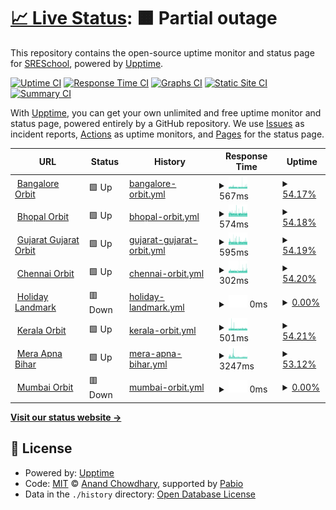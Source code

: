# [📈 Live Status](https://SRESchool.github.io/AllHolidaylandmark-monitor-upptime): <!--live status--> **🟧 Partial outage**

This repository contains the open-source uptime monitor and status page for [SRESchool](https://SRESchool.github.io/AllHolidaylandmark-monitor-upptime), powered by [Upptime](https://github.com/upptime/upptime).

[![Uptime CI](https://github.com/SRESchool/AllHolidaylandmark-monitor-upptime/workflows/Uptime%20CI/badge.svg)](https://github.com/SRESchool/AllHolidaylandmark-monitor-upptime/actions?query=workflow%3A%22Uptime+CI%22)
[![Response Time CI](https://github.com/SRESchool/AllHolidaylandmark-monitor-upptime/workflows/Response%20Time%20CI/badge.svg)](https://github.com/SRESchool/AllHolidaylandmark-monitor-upptime/actions?query=workflow%3A%22Response+Time+CI%22)
[![Graphs CI](https://github.com/SRESchool/AllHolidaylandmark-monitor-upptime/workflows/Graphs%20CI/badge.svg)](https://github.com/SRESchool/AllHolidaylandmark-monitor-upptime/actions?query=workflow%3A%22Graphs+CI%22)
[![Static Site CI](https://github.com/SRESchool/AllHolidaylandmark-monitor-upptime/workflows/Static%20Site%20CI/badge.svg)](https://github.com/SRESchool/AllHolidaylandmark-monitor-upptime/actions?query=workflow%3A%22Static+Site+CI%22)
[![Summary CI](https://github.com/SRESchool/AllHolidaylandmark-monitor-upptime/workflows/Summary%20CI/badge.svg)](https://github.com/SRESchool/AllHolidaylandmark-monitor-upptime/actions?query=workflow%3A%22Summary+CI%22)

With [Upptime](https://upptime.js.org), you can get your own unlimited and free uptime monitor and status page, powered entirely by a GitHub repository. We use [Issues](https://github.com/SRESchool/AllHolidaylandmark-monitor-upptime/issues) as incident reports, [Actions](https://github.com/SRESchool/AllHolidaylandmark-monitor-upptime/actions) as uptime monitors, and [Pages](https://SRESchool.github.io/AllHolidaylandmark-monitor-upptime) for the status page.

<!--start: status pages-->
<!-- This summary is generated by Upptime (https://github.com/upptime/upptime) -->
<!-- Do not edit this manually, your changes will be overwritten -->
<!-- prettier-ignore -->
| URL | Status | History | Response Time | Uptime |
| --- | ------ | ------- | ------------- | ------ |
| <img alt="" src="https://icons.duckduckgo.com/ip3/bangaloreorbit.com.ico" height="13"> [Bangalore Orbit](https://bangaloreorbit.com) | 🟩 Up | [bangalore-orbit.yml](https://github.com/SRESchool/AllHolidaylandmark-monitor-upptime/commits/HEAD/history/bangalore-orbit.yml) | <details><summary><img alt="Response time graph" src="./graphs/bangalore-orbit/response-time-week.png" height="20"> 567ms</summary><br><a href="https://SRESchool.github.io/AllHolidaylandmark-monitor-upptime/history/bangalore-orbit"><img alt="Response time 567" src="https://img.shields.io/endpoint?url=https%3A%2F%2Fraw.githubusercontent.com%2FSRESchool%2FAllHolidaylandmark-monitor-upptime%2FHEAD%2Fapi%2Fbangalore-orbit%2Fresponse-time.json"></a><br><a href="https://SRESchool.github.io/AllHolidaylandmark-monitor-upptime/history/bangalore-orbit"><img alt="24-hour response time 575" src="https://img.shields.io/endpoint?url=https%3A%2F%2Fraw.githubusercontent.com%2FSRESchool%2FAllHolidaylandmark-monitor-upptime%2FHEAD%2Fapi%2Fbangalore-orbit%2Fresponse-time-day.json"></a><br><a href="https://SRESchool.github.io/AllHolidaylandmark-monitor-upptime/history/bangalore-orbit"><img alt="7-day response time 567" src="https://img.shields.io/endpoint?url=https%3A%2F%2Fraw.githubusercontent.com%2FSRESchool%2FAllHolidaylandmark-monitor-upptime%2FHEAD%2Fapi%2Fbangalore-orbit%2Fresponse-time-week.json"></a><br><a href="https://SRESchool.github.io/AllHolidaylandmark-monitor-upptime/history/bangalore-orbit"><img alt="30-day response time 567" src="https://img.shields.io/endpoint?url=https%3A%2F%2Fraw.githubusercontent.com%2FSRESchool%2FAllHolidaylandmark-monitor-upptime%2FHEAD%2Fapi%2Fbangalore-orbit%2Fresponse-time-month.json"></a><br><a href="https://SRESchool.github.io/AllHolidaylandmark-monitor-upptime/history/bangalore-orbit"><img alt="1-year response time 567" src="https://img.shields.io/endpoint?url=https%3A%2F%2Fraw.githubusercontent.com%2FSRESchool%2FAllHolidaylandmark-monitor-upptime%2FHEAD%2Fapi%2Fbangalore-orbit%2Fresponse-time-year.json"></a></details> | <details><summary><a href="https://SRESchool.github.io/AllHolidaylandmark-monitor-upptime/history/bangalore-orbit">54.17%</a></summary><a href="https://SRESchool.github.io/AllHolidaylandmark-monitor-upptime/history/bangalore-orbit"><img alt="All-time uptime 54.17%" src="https://img.shields.io/endpoint?url=https%3A%2F%2Fraw.githubusercontent.com%2FSRESchool%2FAllHolidaylandmark-monitor-upptime%2FHEAD%2Fapi%2Fbangalore-orbit%2Fuptime.json"></a><br><a href="https://SRESchool.github.io/AllHolidaylandmark-monitor-upptime/history/bangalore-orbit"><img alt="24-hour uptime 0.00%" src="https://img.shields.io/endpoint?url=https%3A%2F%2Fraw.githubusercontent.com%2FSRESchool%2FAllHolidaylandmark-monitor-upptime%2FHEAD%2Fapi%2Fbangalore-orbit%2Fuptime-day.json"></a><br><a href="https://SRESchool.github.io/AllHolidaylandmark-monitor-upptime/history/bangalore-orbit"><img alt="7-day uptime 54.17%" src="https://img.shields.io/endpoint?url=https%3A%2F%2Fraw.githubusercontent.com%2FSRESchool%2FAllHolidaylandmark-monitor-upptime%2FHEAD%2Fapi%2Fbangalore-orbit%2Fuptime-week.json"></a><br><a href="https://SRESchool.github.io/AllHolidaylandmark-monitor-upptime/history/bangalore-orbit"><img alt="30-day uptime 54.17%" src="https://img.shields.io/endpoint?url=https%3A%2F%2Fraw.githubusercontent.com%2FSRESchool%2FAllHolidaylandmark-monitor-upptime%2FHEAD%2Fapi%2Fbangalore-orbit%2Fuptime-month.json"></a><br><a href="https://SRESchool.github.io/AllHolidaylandmark-monitor-upptime/history/bangalore-orbit"><img alt="1-year uptime 54.17%" src="https://img.shields.io/endpoint?url=https%3A%2F%2Fraw.githubusercontent.com%2FSRESchool%2FAllHolidaylandmark-monitor-upptime%2FHEAD%2Fapi%2Fbangalore-orbit%2Fuptime-year.json"></a></details>
| <img alt="" src="https://icons.duckduckgo.com/ip3/bhopalorbit.com.ico" height="13"> [Bhopal Orbit](https://bhopalorbit.com) | 🟩 Up | [bhopal-orbit.yml](https://github.com/SRESchool/AllHolidaylandmark-monitor-upptime/commits/HEAD/history/bhopal-orbit.yml) | <details><summary><img alt="Response time graph" src="./graphs/bhopal-orbit/response-time-week.png" height="20"> 574ms</summary><br><a href="https://SRESchool.github.io/AllHolidaylandmark-monitor-upptime/history/bhopal-orbit"><img alt="Response time 574" src="https://img.shields.io/endpoint?url=https%3A%2F%2Fraw.githubusercontent.com%2FSRESchool%2FAllHolidaylandmark-monitor-upptime%2FHEAD%2Fapi%2Fbhopal-orbit%2Fresponse-time.json"></a><br><a href="https://SRESchool.github.io/AllHolidaylandmark-monitor-upptime/history/bhopal-orbit"><img alt="24-hour response time 591" src="https://img.shields.io/endpoint?url=https%3A%2F%2Fraw.githubusercontent.com%2FSRESchool%2FAllHolidaylandmark-monitor-upptime%2FHEAD%2Fapi%2Fbhopal-orbit%2Fresponse-time-day.json"></a><br><a href="https://SRESchool.github.io/AllHolidaylandmark-monitor-upptime/history/bhopal-orbit"><img alt="7-day response time 574" src="https://img.shields.io/endpoint?url=https%3A%2F%2Fraw.githubusercontent.com%2FSRESchool%2FAllHolidaylandmark-monitor-upptime%2FHEAD%2Fapi%2Fbhopal-orbit%2Fresponse-time-week.json"></a><br><a href="https://SRESchool.github.io/AllHolidaylandmark-monitor-upptime/history/bhopal-orbit"><img alt="30-day response time 574" src="https://img.shields.io/endpoint?url=https%3A%2F%2Fraw.githubusercontent.com%2FSRESchool%2FAllHolidaylandmark-monitor-upptime%2FHEAD%2Fapi%2Fbhopal-orbit%2Fresponse-time-month.json"></a><br><a href="https://SRESchool.github.io/AllHolidaylandmark-monitor-upptime/history/bhopal-orbit"><img alt="1-year response time 574" src="https://img.shields.io/endpoint?url=https%3A%2F%2Fraw.githubusercontent.com%2FSRESchool%2FAllHolidaylandmark-monitor-upptime%2FHEAD%2Fapi%2Fbhopal-orbit%2Fresponse-time-year.json"></a></details> | <details><summary><a href="https://SRESchool.github.io/AllHolidaylandmark-monitor-upptime/history/bhopal-orbit">54.18%</a></summary><a href="https://SRESchool.github.io/AllHolidaylandmark-monitor-upptime/history/bhopal-orbit"><img alt="All-time uptime 54.18%" src="https://img.shields.io/endpoint?url=https%3A%2F%2Fraw.githubusercontent.com%2FSRESchool%2FAllHolidaylandmark-monitor-upptime%2FHEAD%2Fapi%2Fbhopal-orbit%2Fuptime.json"></a><br><a href="https://SRESchool.github.io/AllHolidaylandmark-monitor-upptime/history/bhopal-orbit"><img alt="24-hour uptime 0.00%" src="https://img.shields.io/endpoint?url=https%3A%2F%2Fraw.githubusercontent.com%2FSRESchool%2FAllHolidaylandmark-monitor-upptime%2FHEAD%2Fapi%2Fbhopal-orbit%2Fuptime-day.json"></a><br><a href="https://SRESchool.github.io/AllHolidaylandmark-monitor-upptime/history/bhopal-orbit"><img alt="7-day uptime 54.18%" src="https://img.shields.io/endpoint?url=https%3A%2F%2Fraw.githubusercontent.com%2FSRESchool%2FAllHolidaylandmark-monitor-upptime%2FHEAD%2Fapi%2Fbhopal-orbit%2Fuptime-week.json"></a><br><a href="https://SRESchool.github.io/AllHolidaylandmark-monitor-upptime/history/bhopal-orbit"><img alt="30-day uptime 54.18%" src="https://img.shields.io/endpoint?url=https%3A%2F%2Fraw.githubusercontent.com%2FSRESchool%2FAllHolidaylandmark-monitor-upptime%2FHEAD%2Fapi%2Fbhopal-orbit%2Fuptime-month.json"></a><br><a href="https://SRESchool.github.io/AllHolidaylandmark-monitor-upptime/history/bhopal-orbit"><img alt="1-year uptime 54.18%" src="https://img.shields.io/endpoint?url=https%3A%2F%2Fraw.githubusercontent.com%2FSRESchool%2FAllHolidaylandmark-monitor-upptime%2FHEAD%2Fapi%2Fbhopal-orbit%2Fuptime-year.json"></a></details>
| <img alt="" src="https://icons.duckduckgo.com/ip3/gujaratorbit.com.ico" height="13"> [Gujarat  Gujarat Orbit](https://gujaratorbit.com) | 🟩 Up | [gujarat-gujarat-orbit.yml](https://github.com/SRESchool/AllHolidaylandmark-monitor-upptime/commits/HEAD/history/gujarat-gujarat-orbit.yml) | <details><summary><img alt="Response time graph" src="./graphs/gujarat-gujarat-orbit/response-time-week.png" height="20"> 595ms</summary><br><a href="https://SRESchool.github.io/AllHolidaylandmark-monitor-upptime/history/gujarat-gujarat-orbit"><img alt="Response time 595" src="https://img.shields.io/endpoint?url=https%3A%2F%2Fraw.githubusercontent.com%2FSRESchool%2FAllHolidaylandmark-monitor-upptime%2FHEAD%2Fapi%2Fgujarat-gujarat-orbit%2Fresponse-time.json"></a><br><a href="https://SRESchool.github.io/AllHolidaylandmark-monitor-upptime/history/gujarat-gujarat-orbit"><img alt="24-hour response time 591" src="https://img.shields.io/endpoint?url=https%3A%2F%2Fraw.githubusercontent.com%2FSRESchool%2FAllHolidaylandmark-monitor-upptime%2FHEAD%2Fapi%2Fgujarat-gujarat-orbit%2Fresponse-time-day.json"></a><br><a href="https://SRESchool.github.io/AllHolidaylandmark-monitor-upptime/history/gujarat-gujarat-orbit"><img alt="7-day response time 595" src="https://img.shields.io/endpoint?url=https%3A%2F%2Fraw.githubusercontent.com%2FSRESchool%2FAllHolidaylandmark-monitor-upptime%2FHEAD%2Fapi%2Fgujarat-gujarat-orbit%2Fresponse-time-week.json"></a><br><a href="https://SRESchool.github.io/AllHolidaylandmark-monitor-upptime/history/gujarat-gujarat-orbit"><img alt="30-day response time 595" src="https://img.shields.io/endpoint?url=https%3A%2F%2Fraw.githubusercontent.com%2FSRESchool%2FAllHolidaylandmark-monitor-upptime%2FHEAD%2Fapi%2Fgujarat-gujarat-orbit%2Fresponse-time-month.json"></a><br><a href="https://SRESchool.github.io/AllHolidaylandmark-monitor-upptime/history/gujarat-gujarat-orbit"><img alt="1-year response time 595" src="https://img.shields.io/endpoint?url=https%3A%2F%2Fraw.githubusercontent.com%2FSRESchool%2FAllHolidaylandmark-monitor-upptime%2FHEAD%2Fapi%2Fgujarat-gujarat-orbit%2Fresponse-time-year.json"></a></details> | <details><summary><a href="https://SRESchool.github.io/AllHolidaylandmark-monitor-upptime/history/gujarat-gujarat-orbit">54.19%</a></summary><a href="https://SRESchool.github.io/AllHolidaylandmark-monitor-upptime/history/gujarat-gujarat-orbit"><img alt="All-time uptime 54.19%" src="https://img.shields.io/endpoint?url=https%3A%2F%2Fraw.githubusercontent.com%2FSRESchool%2FAllHolidaylandmark-monitor-upptime%2FHEAD%2Fapi%2Fgujarat-gujarat-orbit%2Fuptime.json"></a><br><a href="https://SRESchool.github.io/AllHolidaylandmark-monitor-upptime/history/gujarat-gujarat-orbit"><img alt="24-hour uptime 0.00%" src="https://img.shields.io/endpoint?url=https%3A%2F%2Fraw.githubusercontent.com%2FSRESchool%2FAllHolidaylandmark-monitor-upptime%2FHEAD%2Fapi%2Fgujarat-gujarat-orbit%2Fuptime-day.json"></a><br><a href="https://SRESchool.github.io/AllHolidaylandmark-monitor-upptime/history/gujarat-gujarat-orbit"><img alt="7-day uptime 54.19%" src="https://img.shields.io/endpoint?url=https%3A%2F%2Fraw.githubusercontent.com%2FSRESchool%2FAllHolidaylandmark-monitor-upptime%2FHEAD%2Fapi%2Fgujarat-gujarat-orbit%2Fuptime-week.json"></a><br><a href="https://SRESchool.github.io/AllHolidaylandmark-monitor-upptime/history/gujarat-gujarat-orbit"><img alt="30-day uptime 54.19%" src="https://img.shields.io/endpoint?url=https%3A%2F%2Fraw.githubusercontent.com%2FSRESchool%2FAllHolidaylandmark-monitor-upptime%2FHEAD%2Fapi%2Fgujarat-gujarat-orbit%2Fuptime-month.json"></a><br><a href="https://SRESchool.github.io/AllHolidaylandmark-monitor-upptime/history/gujarat-gujarat-orbit"><img alt="1-year uptime 54.19%" src="https://img.shields.io/endpoint?url=https%3A%2F%2Fraw.githubusercontent.com%2FSRESchool%2FAllHolidaylandmark-monitor-upptime%2FHEAD%2Fapi%2Fgujarat-gujarat-orbit%2Fuptime-year.json"></a></details>
| <img alt="" src="https://icons.duckduckgo.com/ip3/chennaiorbit.com.ico" height="13"> [Chennai Orbit](https://chennaiorbit.com) | 🟩 Up | [chennai-orbit.yml](https://github.com/SRESchool/AllHolidaylandmark-monitor-upptime/commits/HEAD/history/chennai-orbit.yml) | <details><summary><img alt="Response time graph" src="./graphs/chennai-orbit/response-time-week.png" height="20"> 302ms</summary><br><a href="https://SRESchool.github.io/AllHolidaylandmark-monitor-upptime/history/chennai-orbit"><img alt="Response time 302" src="https://img.shields.io/endpoint?url=https%3A%2F%2Fraw.githubusercontent.com%2FSRESchool%2FAllHolidaylandmark-monitor-upptime%2FHEAD%2Fapi%2Fchennai-orbit%2Fresponse-time.json"></a><br><a href="https://SRESchool.github.io/AllHolidaylandmark-monitor-upptime/history/chennai-orbit"><img alt="24-hour response time 338" src="https://img.shields.io/endpoint?url=https%3A%2F%2Fraw.githubusercontent.com%2FSRESchool%2FAllHolidaylandmark-monitor-upptime%2FHEAD%2Fapi%2Fchennai-orbit%2Fresponse-time-day.json"></a><br><a href="https://SRESchool.github.io/AllHolidaylandmark-monitor-upptime/history/chennai-orbit"><img alt="7-day response time 302" src="https://img.shields.io/endpoint?url=https%3A%2F%2Fraw.githubusercontent.com%2FSRESchool%2FAllHolidaylandmark-monitor-upptime%2FHEAD%2Fapi%2Fchennai-orbit%2Fresponse-time-week.json"></a><br><a href="https://SRESchool.github.io/AllHolidaylandmark-monitor-upptime/history/chennai-orbit"><img alt="30-day response time 302" src="https://img.shields.io/endpoint?url=https%3A%2F%2Fraw.githubusercontent.com%2FSRESchool%2FAllHolidaylandmark-monitor-upptime%2FHEAD%2Fapi%2Fchennai-orbit%2Fresponse-time-month.json"></a><br><a href="https://SRESchool.github.io/AllHolidaylandmark-monitor-upptime/history/chennai-orbit"><img alt="1-year response time 302" src="https://img.shields.io/endpoint?url=https%3A%2F%2Fraw.githubusercontent.com%2FSRESchool%2FAllHolidaylandmark-monitor-upptime%2FHEAD%2Fapi%2Fchennai-orbit%2Fresponse-time-year.json"></a></details> | <details><summary><a href="https://SRESchool.github.io/AllHolidaylandmark-monitor-upptime/history/chennai-orbit">54.20%</a></summary><a href="https://SRESchool.github.io/AllHolidaylandmark-monitor-upptime/history/chennai-orbit"><img alt="All-time uptime 54.20%" src="https://img.shields.io/endpoint?url=https%3A%2F%2Fraw.githubusercontent.com%2FSRESchool%2FAllHolidaylandmark-monitor-upptime%2FHEAD%2Fapi%2Fchennai-orbit%2Fuptime.json"></a><br><a href="https://SRESchool.github.io/AllHolidaylandmark-monitor-upptime/history/chennai-orbit"><img alt="24-hour uptime 0.00%" src="https://img.shields.io/endpoint?url=https%3A%2F%2Fraw.githubusercontent.com%2FSRESchool%2FAllHolidaylandmark-monitor-upptime%2FHEAD%2Fapi%2Fchennai-orbit%2Fuptime-day.json"></a><br><a href="https://SRESchool.github.io/AllHolidaylandmark-monitor-upptime/history/chennai-orbit"><img alt="7-day uptime 54.20%" src="https://img.shields.io/endpoint?url=https%3A%2F%2Fraw.githubusercontent.com%2FSRESchool%2FAllHolidaylandmark-monitor-upptime%2FHEAD%2Fapi%2Fchennai-orbit%2Fuptime-week.json"></a><br><a href="https://SRESchool.github.io/AllHolidaylandmark-monitor-upptime/history/chennai-orbit"><img alt="30-day uptime 54.20%" src="https://img.shields.io/endpoint?url=https%3A%2F%2Fraw.githubusercontent.com%2FSRESchool%2FAllHolidaylandmark-monitor-upptime%2FHEAD%2Fapi%2Fchennai-orbit%2Fuptime-month.json"></a><br><a href="https://SRESchool.github.io/AllHolidaylandmark-monitor-upptime/history/chennai-orbit"><img alt="1-year uptime 54.20%" src="https://img.shields.io/endpoint?url=https%3A%2F%2Fraw.githubusercontent.com%2FSRESchool%2FAllHolidaylandmark-monitor-upptime%2FHEAD%2Fapi%2Fchennai-orbit%2Fuptime-year.json"></a></details>
| <img alt="" src="https://icons.duckduckgo.com/ip3/holidaylandmark.com.ico" height="13"> [Holiday Landmark](https://holidaylandmark.com) | 🟥 Down | [holiday-landmark.yml](https://github.com/SRESchool/AllHolidaylandmark-monitor-upptime/commits/HEAD/history/holiday-landmark.yml) | <details><summary><img alt="Response time graph" src="./graphs/holiday-landmark/response-time-week.png" height="20"> 0ms</summary><br><a href="https://SRESchool.github.io/AllHolidaylandmark-monitor-upptime/history/holiday-landmark"><img alt="Response time 0" src="https://img.shields.io/endpoint?url=https%3A%2F%2Fraw.githubusercontent.com%2FSRESchool%2FAllHolidaylandmark-monitor-upptime%2FHEAD%2Fapi%2Fholiday-landmark%2Fresponse-time.json"></a><br><a href="https://SRESchool.github.io/AllHolidaylandmark-monitor-upptime/history/holiday-landmark"><img alt="24-hour response time 0" src="https://img.shields.io/endpoint?url=https%3A%2F%2Fraw.githubusercontent.com%2FSRESchool%2FAllHolidaylandmark-monitor-upptime%2FHEAD%2Fapi%2Fholiday-landmark%2Fresponse-time-day.json"></a><br><a href="https://SRESchool.github.io/AllHolidaylandmark-monitor-upptime/history/holiday-landmark"><img alt="7-day response time 0" src="https://img.shields.io/endpoint?url=https%3A%2F%2Fraw.githubusercontent.com%2FSRESchool%2FAllHolidaylandmark-monitor-upptime%2FHEAD%2Fapi%2Fholiday-landmark%2Fresponse-time-week.json"></a><br><a href="https://SRESchool.github.io/AllHolidaylandmark-monitor-upptime/history/holiday-landmark"><img alt="30-day response time 0" src="https://img.shields.io/endpoint?url=https%3A%2F%2Fraw.githubusercontent.com%2FSRESchool%2FAllHolidaylandmark-monitor-upptime%2FHEAD%2Fapi%2Fholiday-landmark%2Fresponse-time-month.json"></a><br><a href="https://SRESchool.github.io/AllHolidaylandmark-monitor-upptime/history/holiday-landmark"><img alt="1-year response time 0" src="https://img.shields.io/endpoint?url=https%3A%2F%2Fraw.githubusercontent.com%2FSRESchool%2FAllHolidaylandmark-monitor-upptime%2FHEAD%2Fapi%2Fholiday-landmark%2Fresponse-time-year.json"></a></details> | <details><summary><a href="https://SRESchool.github.io/AllHolidaylandmark-monitor-upptime/history/holiday-landmark">0.00%</a></summary><a href="https://SRESchool.github.io/AllHolidaylandmark-monitor-upptime/history/holiday-landmark"><img alt="All-time uptime 0.00%" src="https://img.shields.io/endpoint?url=https%3A%2F%2Fraw.githubusercontent.com%2FSRESchool%2FAllHolidaylandmark-monitor-upptime%2FHEAD%2Fapi%2Fholiday-landmark%2Fuptime.json"></a><br><a href="https://SRESchool.github.io/AllHolidaylandmark-monitor-upptime/history/holiday-landmark"><img alt="24-hour uptime 0.00%" src="https://img.shields.io/endpoint?url=https%3A%2F%2Fraw.githubusercontent.com%2FSRESchool%2FAllHolidaylandmark-monitor-upptime%2FHEAD%2Fapi%2Fholiday-landmark%2Fuptime-day.json"></a><br><a href="https://SRESchool.github.io/AllHolidaylandmark-monitor-upptime/history/holiday-landmark"><img alt="7-day uptime 0.00%" src="https://img.shields.io/endpoint?url=https%3A%2F%2Fraw.githubusercontent.com%2FSRESchool%2FAllHolidaylandmark-monitor-upptime%2FHEAD%2Fapi%2Fholiday-landmark%2Fuptime-week.json"></a><br><a href="https://SRESchool.github.io/AllHolidaylandmark-monitor-upptime/history/holiday-landmark"><img alt="30-day uptime 0.00%" src="https://img.shields.io/endpoint?url=https%3A%2F%2Fraw.githubusercontent.com%2FSRESchool%2FAllHolidaylandmark-monitor-upptime%2FHEAD%2Fapi%2Fholiday-landmark%2Fuptime-month.json"></a><br><a href="https://SRESchool.github.io/AllHolidaylandmark-monitor-upptime/history/holiday-landmark"><img alt="1-year uptime 0.00%" src="https://img.shields.io/endpoint?url=https%3A%2F%2Fraw.githubusercontent.com%2FSRESchool%2FAllHolidaylandmark-monitor-upptime%2FHEAD%2Fapi%2Fholiday-landmark%2Fuptime-year.json"></a></details>
| <img alt="" src="https://icons.duckduckgo.com/ip3/keralaorbit.in.ico" height="13"> [Kerala Orbit](https://keralaorbit.in) | 🟩 Up | [kerala-orbit.yml](https://github.com/SRESchool/AllHolidaylandmark-monitor-upptime/commits/HEAD/history/kerala-orbit.yml) | <details><summary><img alt="Response time graph" src="./graphs/kerala-orbit/response-time-week.png" height="20"> 501ms</summary><br><a href="https://SRESchool.github.io/AllHolidaylandmark-monitor-upptime/history/kerala-orbit"><img alt="Response time 501" src="https://img.shields.io/endpoint?url=https%3A%2F%2Fraw.githubusercontent.com%2FSRESchool%2FAllHolidaylandmark-monitor-upptime%2FHEAD%2Fapi%2Fkerala-orbit%2Fresponse-time.json"></a><br><a href="https://SRESchool.github.io/AllHolidaylandmark-monitor-upptime/history/kerala-orbit"><img alt="24-hour response time 506" src="https://img.shields.io/endpoint?url=https%3A%2F%2Fraw.githubusercontent.com%2FSRESchool%2FAllHolidaylandmark-monitor-upptime%2FHEAD%2Fapi%2Fkerala-orbit%2Fresponse-time-day.json"></a><br><a href="https://SRESchool.github.io/AllHolidaylandmark-monitor-upptime/history/kerala-orbit"><img alt="7-day response time 501" src="https://img.shields.io/endpoint?url=https%3A%2F%2Fraw.githubusercontent.com%2FSRESchool%2FAllHolidaylandmark-monitor-upptime%2FHEAD%2Fapi%2Fkerala-orbit%2Fresponse-time-week.json"></a><br><a href="https://SRESchool.github.io/AllHolidaylandmark-monitor-upptime/history/kerala-orbit"><img alt="30-day response time 501" src="https://img.shields.io/endpoint?url=https%3A%2F%2Fraw.githubusercontent.com%2FSRESchool%2FAllHolidaylandmark-monitor-upptime%2FHEAD%2Fapi%2Fkerala-orbit%2Fresponse-time-month.json"></a><br><a href="https://SRESchool.github.io/AllHolidaylandmark-monitor-upptime/history/kerala-orbit"><img alt="1-year response time 501" src="https://img.shields.io/endpoint?url=https%3A%2F%2Fraw.githubusercontent.com%2FSRESchool%2FAllHolidaylandmark-monitor-upptime%2FHEAD%2Fapi%2Fkerala-orbit%2Fresponse-time-year.json"></a></details> | <details><summary><a href="https://SRESchool.github.io/AllHolidaylandmark-monitor-upptime/history/kerala-orbit">54.21%</a></summary><a href="https://SRESchool.github.io/AllHolidaylandmark-monitor-upptime/history/kerala-orbit"><img alt="All-time uptime 54.21%" src="https://img.shields.io/endpoint?url=https%3A%2F%2Fraw.githubusercontent.com%2FSRESchool%2FAllHolidaylandmark-monitor-upptime%2FHEAD%2Fapi%2Fkerala-orbit%2Fuptime.json"></a><br><a href="https://SRESchool.github.io/AllHolidaylandmark-monitor-upptime/history/kerala-orbit"><img alt="24-hour uptime 0.00%" src="https://img.shields.io/endpoint?url=https%3A%2F%2Fraw.githubusercontent.com%2FSRESchool%2FAllHolidaylandmark-monitor-upptime%2FHEAD%2Fapi%2Fkerala-orbit%2Fuptime-day.json"></a><br><a href="https://SRESchool.github.io/AllHolidaylandmark-monitor-upptime/history/kerala-orbit"><img alt="7-day uptime 54.21%" src="https://img.shields.io/endpoint?url=https%3A%2F%2Fraw.githubusercontent.com%2FSRESchool%2FAllHolidaylandmark-monitor-upptime%2FHEAD%2Fapi%2Fkerala-orbit%2Fuptime-week.json"></a><br><a href="https://SRESchool.github.io/AllHolidaylandmark-monitor-upptime/history/kerala-orbit"><img alt="30-day uptime 54.21%" src="https://img.shields.io/endpoint?url=https%3A%2F%2Fraw.githubusercontent.com%2FSRESchool%2FAllHolidaylandmark-monitor-upptime%2FHEAD%2Fapi%2Fkerala-orbit%2Fuptime-month.json"></a><br><a href="https://SRESchool.github.io/AllHolidaylandmark-monitor-upptime/history/kerala-orbit"><img alt="1-year uptime 54.21%" src="https://img.shields.io/endpoint?url=https%3A%2F%2Fraw.githubusercontent.com%2FSRESchool%2FAllHolidaylandmark-monitor-upptime%2FHEAD%2Fapi%2Fkerala-orbit%2Fuptime-year.json"></a></details>
| <img alt="" src="https://icons.duckduckgo.com/ip3/meraapnabihar.com.ico" height="13"> [Mera Apna Bihar](https://meraapnabihar.com) | 🟩 Up | [mera-apna-bihar.yml](https://github.com/SRESchool/AllHolidaylandmark-monitor-upptime/commits/HEAD/history/mera-apna-bihar.yml) | <details><summary><img alt="Response time graph" src="./graphs/mera-apna-bihar/response-time-week.png" height="20"> 3247ms</summary><br><a href="https://SRESchool.github.io/AllHolidaylandmark-monitor-upptime/history/mera-apna-bihar"><img alt="Response time 3247" src="https://img.shields.io/endpoint?url=https%3A%2F%2Fraw.githubusercontent.com%2FSRESchool%2FAllHolidaylandmark-monitor-upptime%2FHEAD%2Fapi%2Fmera-apna-bihar%2Fresponse-time.json"></a><br><a href="https://SRESchool.github.io/AllHolidaylandmark-monitor-upptime/history/mera-apna-bihar"><img alt="24-hour response time 3018" src="https://img.shields.io/endpoint?url=https%3A%2F%2Fraw.githubusercontent.com%2FSRESchool%2FAllHolidaylandmark-monitor-upptime%2FHEAD%2Fapi%2Fmera-apna-bihar%2Fresponse-time-day.json"></a><br><a href="https://SRESchool.github.io/AllHolidaylandmark-monitor-upptime/history/mera-apna-bihar"><img alt="7-day response time 3247" src="https://img.shields.io/endpoint?url=https%3A%2F%2Fraw.githubusercontent.com%2FSRESchool%2FAllHolidaylandmark-monitor-upptime%2FHEAD%2Fapi%2Fmera-apna-bihar%2Fresponse-time-week.json"></a><br><a href="https://SRESchool.github.io/AllHolidaylandmark-monitor-upptime/history/mera-apna-bihar"><img alt="30-day response time 3247" src="https://img.shields.io/endpoint?url=https%3A%2F%2Fraw.githubusercontent.com%2FSRESchool%2FAllHolidaylandmark-monitor-upptime%2FHEAD%2Fapi%2Fmera-apna-bihar%2Fresponse-time-month.json"></a><br><a href="https://SRESchool.github.io/AllHolidaylandmark-monitor-upptime/history/mera-apna-bihar"><img alt="1-year response time 3247" src="https://img.shields.io/endpoint?url=https%3A%2F%2Fraw.githubusercontent.com%2FSRESchool%2FAllHolidaylandmark-monitor-upptime%2FHEAD%2Fapi%2Fmera-apna-bihar%2Fresponse-time-year.json"></a></details> | <details><summary><a href="https://SRESchool.github.io/AllHolidaylandmark-monitor-upptime/history/mera-apna-bihar">53.12%</a></summary><a href="https://SRESchool.github.io/AllHolidaylandmark-monitor-upptime/history/mera-apna-bihar"><img alt="All-time uptime 53.12%" src="https://img.shields.io/endpoint?url=https%3A%2F%2Fraw.githubusercontent.com%2FSRESchool%2FAllHolidaylandmark-monitor-upptime%2FHEAD%2Fapi%2Fmera-apna-bihar%2Fuptime.json"></a><br><a href="https://SRESchool.github.io/AllHolidaylandmark-monitor-upptime/history/mera-apna-bihar"><img alt="24-hour uptime 0.00%" src="https://img.shields.io/endpoint?url=https%3A%2F%2Fraw.githubusercontent.com%2FSRESchool%2FAllHolidaylandmark-monitor-upptime%2FHEAD%2Fapi%2Fmera-apna-bihar%2Fuptime-day.json"></a><br><a href="https://SRESchool.github.io/AllHolidaylandmark-monitor-upptime/history/mera-apna-bihar"><img alt="7-day uptime 53.12%" src="https://img.shields.io/endpoint?url=https%3A%2F%2Fraw.githubusercontent.com%2FSRESchool%2FAllHolidaylandmark-monitor-upptime%2FHEAD%2Fapi%2Fmera-apna-bihar%2Fuptime-week.json"></a><br><a href="https://SRESchool.github.io/AllHolidaylandmark-monitor-upptime/history/mera-apna-bihar"><img alt="30-day uptime 53.12%" src="https://img.shields.io/endpoint?url=https%3A%2F%2Fraw.githubusercontent.com%2FSRESchool%2FAllHolidaylandmark-monitor-upptime%2FHEAD%2Fapi%2Fmera-apna-bihar%2Fuptime-month.json"></a><br><a href="https://SRESchool.github.io/AllHolidaylandmark-monitor-upptime/history/mera-apna-bihar"><img alt="1-year uptime 53.12%" src="https://img.shields.io/endpoint?url=https%3A%2F%2Fraw.githubusercontent.com%2FSRESchool%2FAllHolidaylandmark-monitor-upptime%2FHEAD%2Fapi%2Fmera-apna-bihar%2Fuptime-year.json"></a></details>
| <img alt="" src="https://icons.duckduckgo.com/ip3/mumbaiorbit.in.ico" height="13"> [Mumbai Orbit](https://mumbaiorbit.in) | 🟥 Down | [mumbai-orbit.yml](https://github.com/SRESchool/AllHolidaylandmark-monitor-upptime/commits/HEAD/history/mumbai-orbit.yml) | <details><summary><img alt="Response time graph" src="./graphs/mumbai-orbit/response-time-week.png" height="20"> 0ms</summary><br><a href="https://SRESchool.github.io/AllHolidaylandmark-monitor-upptime/history/mumbai-orbit"><img alt="Response time 0" src="https://img.shields.io/endpoint?url=https%3A%2F%2Fraw.githubusercontent.com%2FSRESchool%2FAllHolidaylandmark-monitor-upptime%2FHEAD%2Fapi%2Fmumbai-orbit%2Fresponse-time.json"></a><br><a href="https://SRESchool.github.io/AllHolidaylandmark-monitor-upptime/history/mumbai-orbit"><img alt="24-hour response time 0" src="https://img.shields.io/endpoint?url=https%3A%2F%2Fraw.githubusercontent.com%2FSRESchool%2FAllHolidaylandmark-monitor-upptime%2FHEAD%2Fapi%2Fmumbai-orbit%2Fresponse-time-day.json"></a><br><a href="https://SRESchool.github.io/AllHolidaylandmark-monitor-upptime/history/mumbai-orbit"><img alt="7-day response time 0" src="https://img.shields.io/endpoint?url=https%3A%2F%2Fraw.githubusercontent.com%2FSRESchool%2FAllHolidaylandmark-monitor-upptime%2FHEAD%2Fapi%2Fmumbai-orbit%2Fresponse-time-week.json"></a><br><a href="https://SRESchool.github.io/AllHolidaylandmark-monitor-upptime/history/mumbai-orbit"><img alt="30-day response time 0" src="https://img.shields.io/endpoint?url=https%3A%2F%2Fraw.githubusercontent.com%2FSRESchool%2FAllHolidaylandmark-monitor-upptime%2FHEAD%2Fapi%2Fmumbai-orbit%2Fresponse-time-month.json"></a><br><a href="https://SRESchool.github.io/AllHolidaylandmark-monitor-upptime/history/mumbai-orbit"><img alt="1-year response time 0" src="https://img.shields.io/endpoint?url=https%3A%2F%2Fraw.githubusercontent.com%2FSRESchool%2FAllHolidaylandmark-monitor-upptime%2FHEAD%2Fapi%2Fmumbai-orbit%2Fresponse-time-year.json"></a></details> | <details><summary><a href="https://SRESchool.github.io/AllHolidaylandmark-monitor-upptime/history/mumbai-orbit">0.00%</a></summary><a href="https://SRESchool.github.io/AllHolidaylandmark-monitor-upptime/history/mumbai-orbit"><img alt="All-time uptime 0.00%" src="https://img.shields.io/endpoint?url=https%3A%2F%2Fraw.githubusercontent.com%2FSRESchool%2FAllHolidaylandmark-monitor-upptime%2FHEAD%2Fapi%2Fmumbai-orbit%2Fuptime.json"></a><br><a href="https://SRESchool.github.io/AllHolidaylandmark-monitor-upptime/history/mumbai-orbit"><img alt="24-hour uptime 0.00%" src="https://img.shields.io/endpoint?url=https%3A%2F%2Fraw.githubusercontent.com%2FSRESchool%2FAllHolidaylandmark-monitor-upptime%2FHEAD%2Fapi%2Fmumbai-orbit%2Fuptime-day.json"></a><br><a href="https://SRESchool.github.io/AllHolidaylandmark-monitor-upptime/history/mumbai-orbit"><img alt="7-day uptime 0.00%" src="https://img.shields.io/endpoint?url=https%3A%2F%2Fraw.githubusercontent.com%2FSRESchool%2FAllHolidaylandmark-monitor-upptime%2FHEAD%2Fapi%2Fmumbai-orbit%2Fuptime-week.json"></a><br><a href="https://SRESchool.github.io/AllHolidaylandmark-monitor-upptime/history/mumbai-orbit"><img alt="30-day uptime 0.00%" src="https://img.shields.io/endpoint?url=https%3A%2F%2Fraw.githubusercontent.com%2FSRESchool%2FAllHolidaylandmark-monitor-upptime%2FHEAD%2Fapi%2Fmumbai-orbit%2Fuptime-month.json"></a><br><a href="https://SRESchool.github.io/AllHolidaylandmark-monitor-upptime/history/mumbai-orbit"><img alt="1-year uptime 0.00%" src="https://img.shields.io/endpoint?url=https%3A%2F%2Fraw.githubusercontent.com%2FSRESchool%2FAllHolidaylandmark-monitor-upptime%2FHEAD%2Fapi%2Fmumbai-orbit%2Fuptime-year.json"></a></details>

<!--end: status pages-->

[**Visit our status website →**](https://SRESchool.github.io/AllHolidaylandmark-monitor-upptime)

## 📄 License

- Powered by: [Upptime](https://github.com/upptime/upptime)
- Code: [MIT](./LICENSE) © [Anand Chowdhary](https://anandchowdhary.com), supported by [Pabio](https://pabio.com)
- Data in the `./history` directory: [Open Database License](https://opendatacommons.org/licenses/odbl/1-0/)
